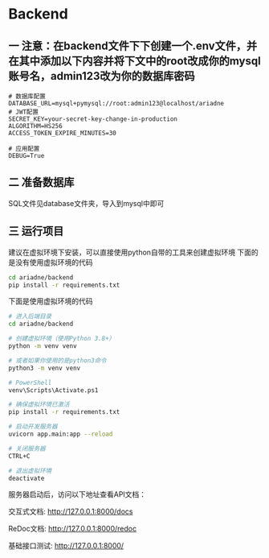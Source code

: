 # Backend
## 一 注意：在backend文件下下创建一个.env文件，并在其中添加以下内容并将下文中的root改成你的mysql账号名，admin123改为你的数据库密码
```
# 数据库配置
DATABASE_URL=mysql+pymysql://root:admin123@localhost/ariadne
# JWT配置
SECRET_KEY=your-secret-key-change-in-production
ALGORITHM=HS256
ACCESS_TOKEN_EXPIRE_MINUTES=30

# 应用配置
DEBUG=True
```

## 二 准备数据库
SQL文件见database文件夹，导入到mysql中即可

## 三 运行项目
建议在虚拟环境下安装，可以直接使用python自带的工具来创建虚拟环境
下面的是没有使用虚拟环境的代码
```bash
cd ariadne/backend
pip install -r requirements.txt
```
下面是使用虚拟环境的代码
```bash
# 进入后端目录
cd ariadne/backend

# 创建虚拟环境（使用Python 3.8+）
python -m venv venv

# 或者如果你使用的是python3命令
python3 -m venv venv

# PowerShell
venv\Scripts\Activate.ps1

# 确保虚拟环境已激活
pip install -r requirements.txt

# 启动开发服务器
uvicorn app.main:app --reload

# 关闭服务器
CTRL+C

# 退出虚拟环境
deactivate
```

服务器启动后，访问以下地址查看API文档：

交互式文档: http://127.0.0.1:8000/docs

ReDoc文档: http://127.0.0.1:8000/redoc

基础接口测试: http://127.0.0.1:8000/
